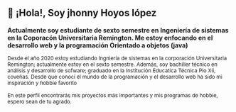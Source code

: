  👋 ¡Hola!, Soy jhonny Hoyos lópez 
------------------------------------------------------------------------------------------------------------

 **Actualmente soy estudiante de sexto semestre en Ingeniería de sistemas en la Coporacón Universitaria Remington.
 Me estoy enfocando en el desarrollo web y la programación Orientado a objetos (java)**
 
 <sub> Desde el año 2020 estoy estudiando Ingniería de sistemas en la corporación Universitaria Remington; actualmente estoy en el sexto semestre. Además, soy bachiller técnico en  análisis y desarrollo de sofware; graduado en la Institución Educatica Técnica Pio Xii, coveñas. Desde que conocí el mundo de la programación y el desarrollo web ha sido mi inspiración y hobbie favorito</sub>
 
 <sub>En este perfil encontrarás mis proyectos más importantes y mis programas de hobbie, espero sean de tu agrado.</sub>
 
 
 
